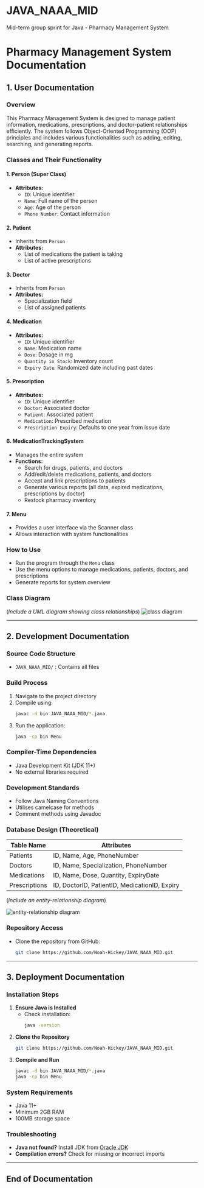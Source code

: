 # JAVA_NAAA_MID
Mid-term group sprint for Java - Pharmacy Management System

# Pharmacy Management System Documentation

## 1. User Documentation

### Overview

This Pharmacy Management System is designed to manage patient information, medications, prescriptions, and doctor-patient relationships efficiently. The system follows Object-Oriented Programming (OOP) principles and includes various functionalities such as adding, editing, searching, and generating reports.

### Classes and Their Functionality

#### 1. **Person (Super Class)**


- **Attributes:**
  - `ID`: Unique identifier
  - `Name`: Full name of the person
  - `Age`: Age of the person
  - `Phone Number`: Contact information

#### 2. **Patient**

- Inherits from `Person`
- **Attributes:**
  - List of medications the patient is taking
  - List of active prescriptions

#### 3. **Doctor**

- Inherits from `Person`
- **Attributes:**
  - Specialization field
  - List of assigned patients

#### 4. **Medication**

- **Attributes:**
  - `ID`: Unique identifier
  - `Name`: Medication name
  - `Dose`: Dosage in mg
  - `Quantity in Stock`: Inventory count
  - `Expiry Date`: Randomized date including past dates

#### 5. **Prescription**

- **Attributes:**
  - `ID`: Unique identifier
  - `Doctor`: Associated doctor
  - `Patient`: Associated patient
  - `Medication`: Prescribed medication
  - `Prescription Expiry`: Defaults to one year from issue date

#### 6. **MedicationTrackingSystem**

- Manages the entire system
- **Functions:**
  - Search for drugs, patients, and doctors
  - Add/edit/delete medications, patients, and doctors
  - Accept and link prescriptions to patients
  - Generate various reports (all data, expired medications, prescriptions by doctor)
  - Restock pharmacy inventory

#### 7. **Menu**

- Provides a user interface via the Scanner class
- Allows interaction with system functionalities

### How to Use

- Run the program through the `Menu` class
- Use the menu options to manage medications, patients, doctors, and prescriptions
- Generate reports for system overview

### Class Diagram

(*Include a UML diagram showing class relationships*)
![class diagram](ClassDiagram.png)


---

## 2. Development Documentation

### Source Code Structure

- `JAVA_NAAA_MID/` : Contains all files

### Build Process

1. Navigate to the project directory
2. Compile using:
   ```sh
   javac -d bin JAVA_NAAA_MID/*.java
   ```
3. Run the application:
   ```sh
   java -cp bin Menu
   ```

### Compiler-Time Dependencies

- Java Development Kit (JDK 11+)
- No external libraries required

### Development Standards

- Follow Java Naming Conventions
- Utilises camelcase for methods
- Comment methods using Javadoc

### Database Design (Theoretical)

| Table Name    | Attributes                                    |
| ------------- | --------------------------------------------- |
| Patients      | ID, Name, Age, PhoneNumber                    |
| Doctors       | ID, Name, Specialization, PhoneNumber         |
| Medications   | ID, Name, Dose, Quantity, ExpiryDate          |
| Prescriptions | ID, DoctorID, PatientID, MedicationID, Expiry |

(*Include an entity-relationship diagram*)

![entity-relationship diagram](ERD.png)

### Repository Access

- Clone the repository from GitHub:
  ```sh
  git clone https://github.com/Noah-Hickey/JAVA_NAAA_MID.git
  ```

---

## 3. Deployment Documentation

### Installation Steps

1. **Ensure Java is Installed**
   - Check installation:
     ```sh
     java -version
     ```
2. **Clone the Repository**
   ```sh
   git clone https://github.com/Noah-Hickey/JAVA_NAAA_MID.git
   ```
3. **Compile and Run**
   ```sh
   javac -d bin JAVA_NAAA_MID/*.java
   java -cp bin Menu
   ```

### System Requirements

- Java 11+
- Minimum 2GB RAM
- 100MB storage space

### Troubleshooting

- **Java not found?** Install JDK from [Oracle JDK](https://www.oracle.com/java/technologies/javase-jdk11-downloads.html)
- **Compilation errors?** Check for missing or incorrect imports

---

## End of Documentation

